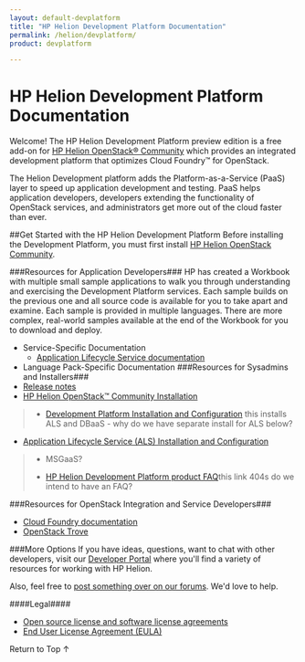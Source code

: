 ```yaml
---
layout: default-devplatform
title: "HP Helion Development Platform Documentation"
permalink: /helion/devplatform/
product: devplatform

---
```

<!--PUBLISHED-->

# HP Helion Development Platform Documentation

Welcome! The HP Helion Development Platform preview edition is a free add-on for [HP Helion OpenStack&reg; Community](http://www8.hp.com/us/en/cloud/hphelion-openstack-community.html) which provides an integrated development platform that optimizes Cloud Foundry&trade; for OpenStack. 

The Helion Development platform adds the Platform-as-a-Service (PaaS) layer to speed up application development and testing. PaaS helps application developers, developers extending the functionality of OpenStack services, and administrators get more out of the cloud faster than ever.

##Get Started with the HP Helion Development Platform
Before installing the Development Platform, you must first install [HP Helion OpenStack Community](/helion/community/install-virtual/).

###Resources for Application Developers###
HP has created a Workbook with multiple small sample applications to walk you through understanding and exercising the Development Platform services. Each sample builds on the previous one and all source code is available for you to take apart and examine. Each sample is provided in multiple languages. There are more complex, real-world samples available at the end of the Workbook for you to download and deploy.

* Service-Specific Documentation
	* [Application Lifecycle Service documentation](/als/v1/)
* Language Pack-Specific Documentation
###Resources for Sysadmins and Installers###
* [Release notes](/helion/devplatform/community/release-notes/)
* [HP Helion OpenStack&trade; Community Installation](https://docs.hpcloud.com/helion/community/install-virtual/)
>* [Development Platform Installation and Configuration](/helion/devplatform/community/install-dev-platform/) this installs ALS and DBaaS - why do we have separate install for ALS below?

* [Application Lifecycle Service (ALS) Installation and Configuration](/helion/devplatform/community/install-als/)
>- MSGaaS?
> 
>- [HP Helion Development Platform product FAQ](/helion/devplatform/faq-ce/)this link 404s do we intend to have an FAQ?

###Resources for OpenStack Integration and Service Developers###
- [Cloud Foundry documentation](http://docs.cloudfoundry.org/)
- [OpenStack Trove](https://wiki.openstack.org/wiki/Trove)

###More Options
If you have ideas, questions, want to chat with other developers, visit our [Developer Portal](https://dev.hpcloud.com/) where you'll find a variety of resources for working with HP Helion.

Also, feel free to [post something over on our forums](https://connect.hpcloud.com/). We'd love to help.

####Legal####
* [Open source license and software license agreements](/helion/openstack/3rd-party-license-agreements/)
* [End User License Agreement (EULA)](/helion/openstack/eula/)

<a href="#top" style="padding:14px 0px 14px 0px; text-decoration: none;"> Return to Top &#8593; </a> 
